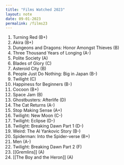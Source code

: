 ```yaml
---
title: "Films Watched 2023"
layout: note
date: 09-01-2023
permalink: /films23
---
```

1. Turning Red (B+)
2. Akira (B+)
3. Dungeons and Dragons: Honor Amongst Thieves (B) 
4. Three Thousand Years of Longing (A-)
5. Polite Society (A)
6. Blades of Glory (C)
7. Asteroid City (B)
8. People Just Do Nothing: Big in Japan (B-)
9. Twilight (C)
10. Happiness for Beginners (B-)
11. Cocoon (B+)
12. Space Jam (B)
13. Ghostbusters: Afterlife (D)
14. The Cat Returns (A-)
15. Stop Making Sense (A+)
16. Twilight: New Moon (C-)
17. Twilight: Eclipse (D-)
18. Twilight: Breaking Dawn Part 1 (D-)
19. Weird: The Al Yankovic Story (B-)
20. Spiderman: Into the Spider-verse (B+) 
21. Men (A-)
22. Twilight: Breaking Dawn Part 2 (F)
23. [[Gremlins]] (A)
24. [[The Boy and the Heron]] (A)